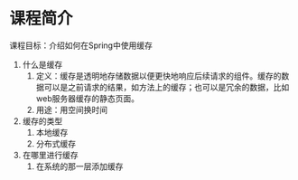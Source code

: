 # 课程简介

课程目标：介绍如何在Spring中使用缓存

1. 什么是缓存
   1. 定义：缓存是透明地存储数据以便更快地响应后续请求的组件。缓存的数据可以是之前请求的结果，如方法上的缓存；也可以是冗余的数据，比如web服务器缓存的静态页面。
   2. 用途：用空间换时间
2. 缓存的类型
   1. 本地缓存
   2. 分布式缓存
3. 在哪里进行缓存
   1. 在系统的那一层添加缓存



